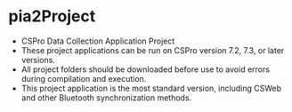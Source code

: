 # pia2Project  
  - CSPro Data Collection Application Project
  - These project applications can be run on CSPro version 7.2, 7.3, or later versions.
  - All project folders should be downloaded before use to avoid errors during compilation and execution.
  - This project application is the most standard version, including CSWeb and other Bluetooth synchronization methods.
